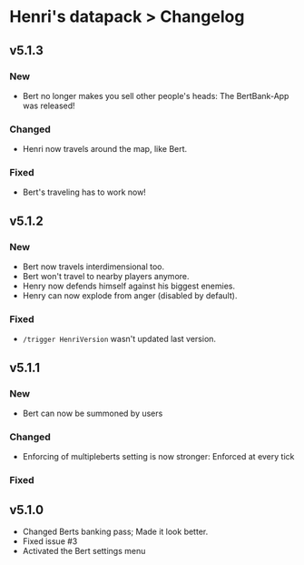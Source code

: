 # Henri's datapack > Changelog

## v5.1.3
### New
- Bert no longer makes you sell other people's heads: The BertBank-App was released!
### Changed
- Henri now travels around the map, like Bert.
### Fixed
- Bert's traveling has to work now!
## v5.1.2
### New
- Bert now travels interdimensional too.
- Bert won't travel to nearby players anymore.
- Henry now defends himself against his biggest enemies.
- Henry can now explode from anger (disabled by default).
### Fixed
- `/trigger HenriVersion` wasn't updated last version.
## v5.1.1
### New
- Bert can now be summoned by users
### Changed
- Enforcing of multipleberts setting is now stronger: Enforced at every tick
### Fixed

## v5.1.0

- Changed Berts banking pass; Made it look better.
- Fixed issue #3
- Activated the Bert settings menu
